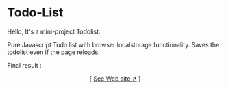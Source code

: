 # Todo-List
Hello,
It's a mini-project Todolist.

Pure Javascript Todo list with browser localstorage functionality. Saves the todolist even if the page reloads.

Final result : 


<div align="center">

[ [See Web site ↗︎][repo-url] ]
  

</div>


[repo-url]: https://mohammadrezanadirkhanloo.github.io/Todo-List/
